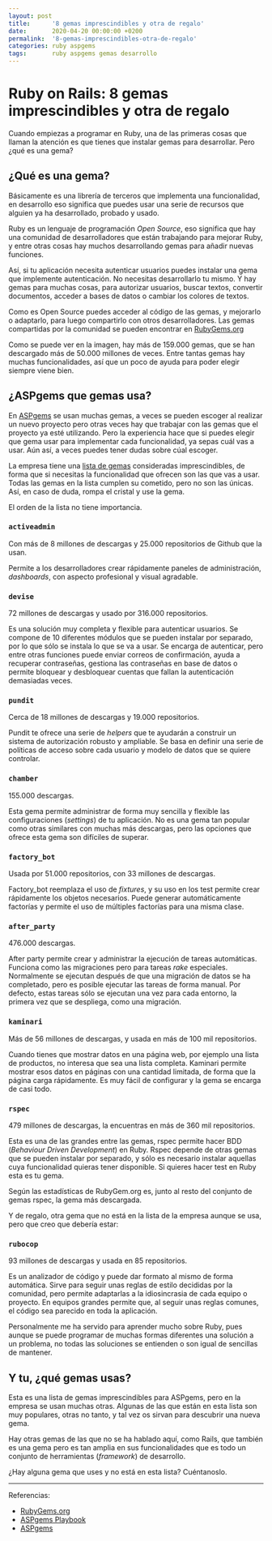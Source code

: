 ```yaml
---
layout: post
title:      '8 gemas imprescindibles y otra de regalo'
date:       2020-04-20 00:00:00 +0200
permalink:  '8-gemas-imprescindibles-otra-de-regalo'
categories: ruby aspgems
tags:       ruby aspgems gemas desarrollo
---
```


# Ruby on Rails: 8 gemas imprescindibles y otra de regalo
Cuando empiezas a programar en Ruby, una de las primeras cosas que llaman la atención es que tienes que instalar gemas para desarrollar. Pero ¿qué es una gema?

## ¿Qué es una gema?
Básicamente es una librería de terceros que implementa una funcionalidad, en desarrollo eso significa que puedes usar una serie de recursos que alguien ya ha desarrollado, probado y usado.

Ruby es un lenguaje de programación *Open Source*, eso significa que hay una comunidad de desarrolladores que están trabajando para mejorar Ruby, y entre otras cosas hay muchos desarrollando gemas para añadir nuevas funciones.

Así, si tu aplicación necesita autenticar usuarios puedes instalar una gema que implemente autenticación. No necesitas desarrollarlo tu mismo. Y hay gemas para muchas cosas, para autorizar usuarios, buscar textos, convertir documentos, acceder a bases de datos o cambiar los colores de textos.

Como es Open Source puedes acceder al código de las gemas, y mejorarlo o adaptarlo, para luego compartirlo con otros desarrolladores. Las gemas compartidas por la comunidad se pueden encontrar en [RubyGems.org](https://rubygems.org/)

Como se puede ver en la imagen, hay más de 159.000 gemas, que se han descargado más de 50.000 millones de veces. Entre tantas gemas hay muchas funcionalidades, así que un poco de ayuda para poder elegir siempre viene bien.

## ¿ASPgems que gemas usa?
En [ASPgems](http://aspgems.com "ASPgems") se usan muchas gemas, a veces se pueden escoger al realizar un nuevo proyecto pero otras veces hay que trabajar con las gemas que el proyecto ya esté utilizando. Pero la experiencia hace que si puedes elegir que gema usar para implementar cada funcionalidad, ya sepas cuál vas a usar. Aún así, a veces puedes tener dudas sobre cúal escoger.

La empresa tiene una [lista de gemas](http://https://aspgems.gitbook.io/playbook/rails-1/gemas-oficiales "lista de gemas") consideradas imprescindibles, de forma que si necesitas la funcionalidad que ofrecen son las que vas a usar. Todas las gemas en la lista cumplen su cometido, pero no son las únicas. Así, en caso de duda, rompa el cristal y use la gema.

El orden de la lista no tiene importancia.

### `activeadmin`
Con más de 8 millones de descargas y 25.000 repositorios de Github que la usan.

Permite a los desarrolladores crear rápidamente paneles de administración, *dashboards*, con aspecto profesional y visual agradable.

### `devise`
72 millones de descargas y usado por 316.000 repositorios.

Es una solución muy completa y flexible para autenticar usuarios. Se compone de 10 diferentes módulos que se pueden instalar por separado, por lo que sólo se instala lo que se va a usar. Se encarga de autenticar, pero entre otras funciones puede enviar correos de confirmación, ayuda a recuperar contraseñas, gestiona las contraseñas en base de datos o permite bloquear y desbloquear cuentas que fallan la autenticación demasiadas veces.

### `pundit`
Cerca de 18 millones de descargas y 19.000 repositorios.

Pundit te ofrece una serie de *helpers* que te ayudarán a construir un sistema de autorización robusto y ampliable. Se basa en definir una serie de políticas de acceso sobre cada usuario y modelo de datos que se quiere controlar.

### `chamber`
155.000 descargas.

Esta gema permite administrar de forma muy sencilla y flexible las configuraciones (*settings*) de tu aplicación. No es una gema tan popular como otras similares con muchas más descargas, pero las opciones que ofrece esta gema son difíciles de superar.

### `factory_bot`
Usada por 51.000 repositorios, con 33 millones de descargas.

Factory_bot reemplaza el uso de *fixtures*, y su uso en los test permite crear rápidamente los objetos necesarios. Puede generar automáticamente factorías y permite el uso de múltiples factorías para una misma clase.

### `after_party`
476.000 descargas.

After party permite crear y administrar la ejecución de tareas automáticas. Funciona como las migraciones pero para tareas *rake* especiales. Normalmente se ejecutan después de que una migración de datos se ha completado, pero es posible ejecutar las tareas de forma manual. Por defecto, estas tareas sólo se ejecutan una vez para cada entorno, la primera vez que se despliega, como una migración.

### `kaminari`
Más de 56 millones de descargas, y usada en más de 100 mil repositorios.

Cuando tienes que mostrar datos en una página web, por ejemplo una lista de productos, no interesa que sea una lista completa. Kaminari permite mostrar esos datos en páginas con una cantidad limitada, de forma que la página carga rápidamente. Es muy fácil de configurar y la gema se encarga de casi todo.

### `rspec`
479 millones de descargas, la encuentras en más de 360 mil repositorios.

Esta es una de las grandes entre las gemas, rspec permite hacer BDD (*Behaviour Driven Development*) en Ruby. Rspec depende de otras gemas que se pueden instalar por separado, y sólo es necesario instalar aquellas cuya funcionalidad quieras tener disponible. Si quieres hacer test en Ruby esta es tu gema.

Según las estadísticas de RubyGem.org es, junto al resto del conjunto de gemas rspec, la gema más descargada.


Y de regalo, otra gema que no está en la lista de la empresa aunque se usa, pero que creo que debería estar:
### `rubocop`
93 millones de descargas y usada en 85 repositorios.

Es un analizador de código y puede dar formato al mismo de forma automática. Sirve para seguir unas reglas de estilo decididas por la comunidad, pero permite adaptarlas a la idiosincrasia de cada equipo o proyecto. En equipos grandes permite que, al seguir unas reglas comunes, el código sea parecido en toda la aplicación.

Personalmente me ha servido para aprender mucho sobre Ruby, pues aunque se puede programar de muchas formas diferentes una solución a un problema, no todas las soluciones se entienden o son igual de sencillas de mantener.

## Y tu, ¿qué gemas usas?
Esta es una lista de gemas imprescindibles para ASPgems, pero en la empresa se usan muchas otras. Algunas de las que están en esta lista son muy populares, otras no tanto, y tal vez os sirvan para descubrir una nueva gema.

Hay otras gemas de las que no se ha hablado aquí, como Rails, que también es una gema pero es tan amplia en sus funcionalidades que es todo un conjunto de herramientas (*framework*) de desarrollo.

¿Hay alguna gema que uses y no está en esta lista? Cuéntanoslo.

---
Referencias:
- [RubyGems.org](https://rubygems.org/)
- [ASPgems Playbook](https://aspgems.gitbook.io/playbook/)
- [ASPgems](https://aspgems.com)